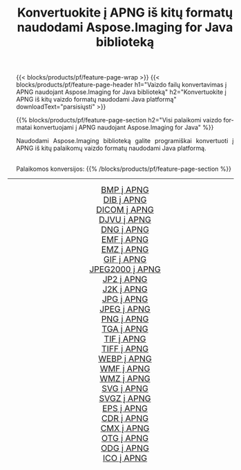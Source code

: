 ﻿---
title: Konvertuokite į APNG iš kitų formatų naudodami Aspose.Imaging for Java biblioteką 
weight: 3920
url: /lt/java/conversion/to/apng/ 
lang: lt
langdirlevel: 2
locales: zh-hans,ja,it,ru,de,es,fr,nl,id,lt,pl,pt,vi,tr,ko,zh-hant,ar,hi,th,sv,cs,uk,he
description: Naudodami Aspose.Imaging galite konvertuoti į APNG iš kitų formatų naudodami Java
---

{{< blocks/products/pf/feature-page-wrap >}}
{{< blocks/products/pf/feature-page-header h1="Vaizdo failų konvertavimas į APNG naudojant Aspose.Imaging for Java biblioteką" h2="Konvertuokite į APNG iš kitų vaizdo formatų naudodami Java platformą" downloadText="parsisiųsti" >}}


{{% blocks/products/pf/feature-page-section  h2="Visi palaikomi vaizdo formatai konvertuojami į APNG naudojant Aspose.Imaging for Java" %}}
<p align=justify>Naudodami Aspose.Imaging biblioteką galite programiškai konvertuoti į APNG iš kitų palaikomų vaizdo formatų naudodami Java platformą.</p>
<br/>
Palaikomos konversijos:
{{% /blocks/products/pf/feature-page-section %}}
<div class="container-fluid productfamilypage bg-gray">
    <div class="convertypes bg-gray agp-content section">
        <div class="container">
		<hr style="margin-left:-20px;"/>
		<div class="row other-converters" style="gap: 10px;font-size: 19px;text-align:center;">
		    <div class='col-md-2 other-converter remove-lp remove-rp'><a href="/imaging/lt/java/conversion/bmp-to-apng/" style="padding:15px;">BMP į APNG</a></div>
<div class='col-md-2 other-converter remove-lp remove-rp'><a href="/imaging/lt/java/conversion/dib-to-apng/" style="padding:15px;">DIB į APNG</a></div>
<div class='col-md-2 other-converter remove-lp remove-rp'><a href="/imaging/lt/java/conversion/dicom-to-apng/" style="padding:15px;">DICOM į APNG</a></div>
<div class='col-md-2 other-converter remove-lp remove-rp'><a href="/imaging/lt/java/conversion/djvu-to-apng/" style="padding:15px;">DJVU į APNG</a></div>
<div class='col-md-2 other-converter remove-lp remove-rp'><a href="/imaging/lt/java/conversion/dng-to-apng/" style="padding:15px;">DNG į APNG</a></div>
<div class='col-md-2 other-converter remove-lp remove-rp'><a href="/imaging/lt/java/conversion/emf-to-apng/" style="padding:15px;">EMF į APNG</a></div>
<div class='col-md-2 other-converter remove-lp remove-rp'><a href="/imaging/lt/java/conversion/emz-to-apng/" style="padding:15px;">EMZ į APNG</a></div>
<div class='col-md-2 other-converter remove-lp remove-rp'><a href="/imaging/lt/java/conversion/gif-to-apng/" style="padding:15px;">GIF į APNG</a></div>
<div class='col-md-2 other-converter remove-lp remove-rp'><a href="/imaging/lt/java/conversion/jpeg2000-to-apng/" style="padding:15px;">JPEG2000 į APNG</a></div>
<div class='col-md-2 other-converter remove-lp remove-rp'><a href="/imaging/lt/java/conversion/jp2-to-apng/" style="padding:15px;">JP2 į APNG</a></div>
<div class='col-md-2 other-converter remove-lp remove-rp'><a href="/imaging/lt/java/conversion/j2k-to-apng/" style="padding:15px;">J2K į APNG</a></div>
<div class='col-md-2 other-converter remove-lp remove-rp'><a href="/imaging/lt/java/conversion/jpg-to-apng/" style="padding:15px;">JPG į APNG</a></div>
<div class='col-md-2 other-converter remove-lp remove-rp'><a href="/imaging/lt/java/conversion/jpeg-to-apng/" style="padding:15px;">JPEG į APNG</a></div>
<div class='col-md-2 other-converter remove-lp remove-rp'><a href="/imaging/lt/java/conversion/png-to-apng/" style="padding:15px;">PNG į APNG</a></div>
<div class='col-md-2 other-converter remove-lp remove-rp'><a href="/imaging/lt/java/conversion/tga-to-apng/" style="padding:15px;">TGA į APNG</a></div>
<div class='col-md-2 other-converter remove-lp remove-rp'><a href="/imaging/lt/java/conversion/tif-to-apng/" style="padding:15px;">TIF į APNG</a></div>
<div class='col-md-2 other-converter remove-lp remove-rp'><a href="/imaging/lt/java/conversion/tiff-to-apng/" style="padding:15px;">TIFF į APNG</a></div>
<div class='col-md-2 other-converter remove-lp remove-rp'><a href="/imaging/lt/java/conversion/webp-to-apng/" style="padding:15px;">WEBP į APNG</a></div>
<div class='col-md-2 other-converter remove-lp remove-rp'><a href="/imaging/lt/java/conversion/wmf-to-apng/" style="padding:15px;">WMF į APNG</a></div>
<div class='col-md-2 other-converter remove-lp remove-rp'><a href="/imaging/lt/java/conversion/wmz-to-apng/" style="padding:15px;">WMZ į APNG</a></div>
<div class='col-md-2 other-converter remove-lp remove-rp'><a href="/imaging/lt/java/conversion/svg-to-apng/" style="padding:15px;">SVG į APNG</a></div>
<div class='col-md-2 other-converter remove-lp remove-rp'><a href="/imaging/lt/java/conversion/svgz-to-apng/" style="padding:15px;">SVGZ į APNG</a></div>
<div class='col-md-2 other-converter remove-lp remove-rp'><a href="/imaging/lt/java/conversion/eps-to-apng/" style="padding:15px;">EPS į APNG</a></div>
<div class='col-md-2 other-converter remove-lp remove-rp'><a href="/imaging/lt/java/conversion/cdr-to-apng/" style="padding:15px;">CDR į APNG</a></div>
<div class='col-md-2 other-converter remove-lp remove-rp'><a href="/imaging/lt/java/conversion/cmx-to-apng/" style="padding:15px;">CMX į APNG</a></div>
<div class='col-md-2 other-converter remove-lp remove-rp'><a href="/imaging/lt/java/conversion/otg-to-apng/" style="padding:15px;">OTG į APNG</a></div>
<div class='col-md-2 other-converter remove-lp remove-rp'><a href="/imaging/lt/java/conversion/odg-to-apng/" style="padding:15px;">ODG į APNG</a></div>
<div class='col-md-2 other-converter remove-lp remove-rp'><a href="/imaging/lt/java/conversion/ico-to-apng/" style="padding:15px;">ICO į APNG</a></div>
                </div>
        </div>
    </div>
</div>
<br/>

